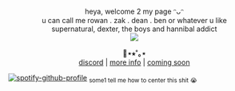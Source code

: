 <div align="center">
heya, welcome 2 my page ᵔᴗᵔ<br/>
u can call me rowan . zak . dean . ben or whatever u like <br/>
supernatural, dexter, the boys and hannibal addict
</div>
<div align="center">
  <img src="https://files.catbox.moe/htqi8l.png">
</div>


<p align="center">
  <b>🎸⋆⭒˚｡⋆</b><br>
  <a href="https://discord.com/users/807377994557554769">discord</a> |
  <a href="#">more info</a> |
  <a href="#">coming soon</a>

[![spotify-github-profile](https://spotify-github-profile.kittinanx.com/api/view?uid=31mc5dbs4bh6qyye5trc4h765lzq&cover_image=true&theme=novatorem&show_offline=false&background_color=121212&interchange=false&bar_color=3a0808&bar_color_cover=false)](https://github.com/kittinan/spotify-github-profile) <sub> some1 tell me how to center this shit :sob: <sub/>
